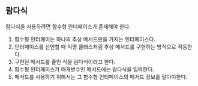 ## 람다식

람다식을 사용하려면 함수형 인터페이스가 존재해야 한다.  
1. 함수형 인터페이는 하나의 추상 메서드만을 가지는 인터페이스다.  
2. 인터페이스를 선언할 때 익명 클래스처럼 추상 메서드를 구현하는 방식으로 작동한다.  
3. 구현된 메서드를 줄인 식을 람다식이라고 한다.  
4. 함수형 인터페이스가 매개변수인 메서드에는 람다식을 입력한다.  
5. 메서드를 사용하기 위해서는 그 함수형 인터페이스의 메서드 정보를 알아야한다.